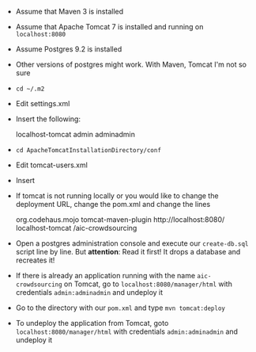 * Assume that Maven 3 is installed
* Assume that Apache Tomcat 7 is installed and running on `localhost:8080`
* Assume Postgres 9.2 is installed
* Other versions of postgres might work. With Maven, Tomcat I'm not so sure

* `cd ~/.m2`
* Edit settings.xml
* Insert the following:

    <settings>
	  <servers>
        <server>
          <id>localhost-tomcat</id>
          <username>admin</username>
          <password>adminadmin</password>
        </server>
	  </servers>
	</settings>


* `cd ApacheTomcatInstallationDirectory/conf`
* Edit tomcat-users.xml
* Insert

    <role rolename="system"/>
    <role rolename="admin"/>
    <role rolename="admin-gui"/>
    <role rolename="manager"/>
    <role rolename="manager-gui"/>
    <user username="admin" password="adminadmin" roles="system,manager,manager-gui,manager-script,admin,admin-gui"/>
  
* If tomcat is not running locally or you would like to change the deployment URL, change the pom.xml and change the lines

    <plugin>
      <groupId>org.codehaus.mojo</groupId>
      <artifactId>tomcat-maven-plugin</artifactId>
      <configuration>
        <url>http://localhost:8080/</url>
        <server>localhost-tomcat</server>
        <path>/aic-crowdsourcing</path>
        </configuration>
      </plugin>

* Open a postgres administration console and execute our `create-db.sql` script line by line. But **attention**: Read it first! It drops a database and recreates it!
* If there is already an application running with the name `aic-crowdsourcing` on Tomcat, go to `localhost:8080/manager/html` with credentials `admin:adminadmin` and undeploy it
* Go to the directory with our `pom.xml` and type `mvn tomcat:deploy`
* To undeploy the application from Tomcat, goto `localhost:8080/manager/html` with credentials `admin:adminadmin` and undeploy it
